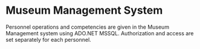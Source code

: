 # Museum Management System
 Personnel operations and competencies are given in the Museum Management system using ADO.NET MSSQL. Authorization and access are set separately for each personnel.
